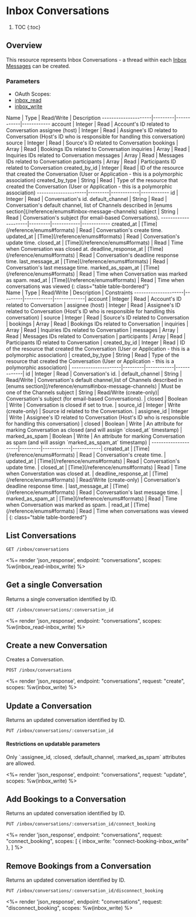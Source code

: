 # Inbox Conversations

1. TOC
{:toc}

## Overview

This resource represents Inbox Conversations - a thread within each [Inbox Messages](reference/endpoints/inbox_messages/) can be created.

### Parameters
<ul class="nav nav-pills" role="tablist">
  <li class="disabled"><a>OAuth Scopes:</a></li>
  <li class="active"><a href="#inbox_read" role="tab" data-toggle="pill">inbox_read</a></li>
  <li><a href="#inbox_write" role="tab" data-toggle="pill">inbox_write</a></li>
</ul>
<div class="tab-content" markdown="1">
  <div class="tab-pane active" id="inbox_read" markdown="1">
Name                 | Type    | Read/Write | Description
---------------------|---------|------------|------------
account              | Integer | Read       | Account's ID related to Conversation 
assignee (host)      | Integer | Read       | Assignee's ID related to Conversation (Host's ID who is responsible for handling this conversation)
source               | Integer | Read       | Source's ID related to Conversation 
bookings             | Array   | Read       | Bookings IDs related to Conversation
inquiries            | Array   | Read       | Inquiries IDs related to Conversation
messages             | Array   | Read       | Messages IDs related to Conversation
participants         | Array   | Read       | Participants ID related to Conversation
created_by_id        | Integer | Read       | ID of the resource that created the Conversation (User or Application - this is a polymorphic association)
created_by_type      | String  | Read       | Type of the resource that created the Conversation (User or Application - this is a polymorphic association)
---------------------|---------|------------|------------
id                   | Integer | Read       | Conversation's id.
default_channel      | String  | Read       | Conversation's default channel, list of Channels described in [enums section](/reference/enums#inbox-message-channels)
subject              | String  | Read       | Conversation's subject (for email-based Conversations).
---------------------|---------|------------|------------
created_at           | [Time](/reference/enums#formats) | Read       | Conversation's create time.
updated_at           | [Time](/reference/enums#formats) | Read       | Conversation's update time.
closed_at            | [Time](/reference/enums#formats) | Read       | Time when Conversation was closed at.
deadline_response_at | [Time](/reference/enums#formats) | Read       | Conversation's deadline response time.
last_message_at      | [Time](/reference/enums#formats) | Read       | Conversation's last message time.
marked_as_spam_at    | [Time](/reference/enums#formats) | Read       | Time when Conversation was marked as spam.
read_at              | [Time](/reference/enums#formats) | Read       | Time when conversations was viewed
{: class="table table-bordered"}
  </div>
  <div class="tab-pane" id="inbox_write" markdown="1">
Name                 | Type    | Read/Write | Description | Constraints
---------------------|---------|------------|-------------|
account              | Integer | Read       | Account's ID related to Conversation | 
assignee (host)      | Integer | Read       | Assignee's ID related to Conversation (Host's ID who is responsible for handling this conversation) |
source               | Integer | Read       | Source's ID related to Conversation  |
bookings             | Array   | Read       | Bookings IDs related to Conversation |
inquiries            | Array   | Read       | Inquiries IDs related to Conversation |
messages             | Array   | Read       | Messages IDs related to Conversation |
participants         | Array   | Read       | Participants ID related to Conversation |
created_by_id        | Integer | Read       | ID of the resource that created the Conversation (User or Application - this is a polymorphic association) |
created_by_type      | String  | Read       | Type of the resource that created the Conversation (User or Application - this is a polymorphic association) |
---------------------|---------|------------|-------------|
id                   | Integer | Read       | Conversation's id. |
default_channel      | String  | Read/Write | Conversation's default channel,list of Channels described in [enums section](/reference/enums#inbox-message-channels) | Must be one of the Channels
subject              | String  | Read/Write  (create-only)| Conversation's subject (for email-based Conversations). |
closed               | Boolean | Write      | Conversation is closed if set to true. |
source_id            | Integer | Write (create-only)      | Source id related to the Conversation. |
assignee_id          | Integer | Write      | Assignee's ID related to Conversation (Host's ID who is responsible for handling this conversation) |
closed               | Boolean | Write      | An attribute for marking Conversation as closed (and will assign `closed_at` timestamp) |
marked_as_spam       | Boolean | Write      | An attribute for marking Conversation as spam (and will assign `marked_as_spam_at` timestamp) |
---------------------|---------|------------|------------|
created_at           | [Time](/reference/enums#formats) | Read       | Conversation's create time. |
updated_at           | [Time](/reference/enums#formats) | Read       | Conversation's update time. |
closed_at            | [Time](/reference/enums#formats) | Read       | Time when Converstation was closed at. |
deadline_response_at | [Time](/reference/enums#formats) | Read/Write (create-only) | Conversation's deadline response time. |
last_message_at      | [Time](/reference/enums#formats) | Read       | Conversation's last message time. |
marked_as_spam_at    | [Time](/reference/enums#formats) | Read       | Time when Conversation was marked as spam. |
read_at              | [Time](/reference/enums#formats) | Read       | Time when conversations was viewed |
{: class="table table-bordered"}
  </div>
</div>

## List Conversations

~~~
GET /inbox/conversations
~~~

<%= render 'json_response', endpoint: "conversations", scopes: %w(inbox_read-inbox_write) %>

## Get a single Conversation

Returns a single conversation identified by ID.

~~~
GET /inbox/conversations/:conversation_id
~~~

<%= render 'json_response', endpoint: "conversations", scopes: %w(inbox_read-inbox_write) %>

## Create a new Conversation

Creates a Conversation.

~~~~
POST /inbox/conversations
~~~~

<%= render 'json_response', endpoint: "conversations", request: "create",
  scopes: %w(inbox_write) %>

## Update a Conversation

Returns an updated conversation identified by ID.

~~~
PUT /inbox/conversations/:conversation_id
~~~

<div class="callout callout-info" markdown="1">
  <h4>Restrictions on updatable parameters</h4>
  Only `:assignee_id, :closed, :default_channel, :marked_as_spam` attributes are allowed.
</div>

<%= render 'json_response', endpoint: "conversations", request: "update",
  scopes: %w(inbox_write) %>

## Add Bookings to a Conversation

Returns an updated conversation identified by ID.

~~~
PUT /inbox/conversations/:conversation_id/connect_booking
~~~

<%= render 'json_response', endpoint: "conversations", request: "connect_booking",
  scopes: [
      { inbox_write: "connect-booking-inbox_write" },
    ] %>
    
## Remove Bookings from a Conversation

Returns an updated conversation identified by ID.

~~~
PUT /inbox/conversations/:conversation_id/disconnect_booking
~~~

<%= render 'json_response', endpoint: "conversations", request: "disconnect_booking",
  scopes: %w(inbox_write) %>
